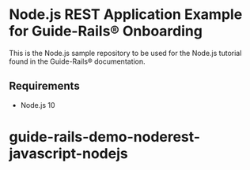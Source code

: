 # Node.js REST Application Example for Guide-Rails® Onboarding

This is the Node.js sample repository to be used for the Node.js tutorial found in the Guide-Rails® documentation.

## Requirements

* Node.js 10
# guide-rails-demo-noderest-javascript-nodejs
